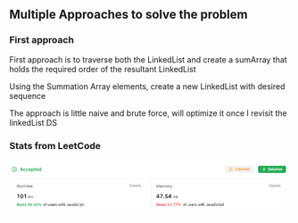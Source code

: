 ## Multiple Approaches to solve the problem

### First approach

First approach is to traverse both the LinkedList and create a sumArray that holds the required
order of the resultant LinkedList

Using the Summation Array elements, create a new LinkedList with desired sequence

The approach is little naive and brute force, will optimize it once I revisit the linkedList DS

### Stats from LeetCode

![Alt text](image.png)
